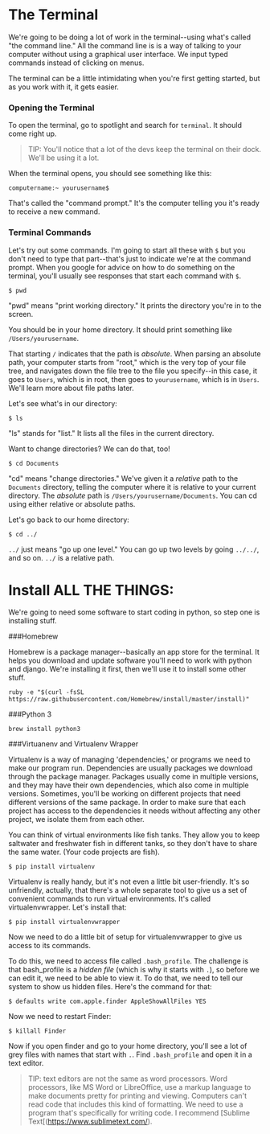 
# The Terminal

We're going to be doing a lot of work in the terminal--using what's called "the command line." All the command line is is a way of talking to your computer without using a graphical user interface. We input typed commands instead of clicking on menus.

The terminal can be a little intimidating when you're first getting started, but as you work with it, it gets easier.

### Opening the Terminal

To open the terminal, go to spotlight and search for `terminal`. It should come right up.

> TIP: You'll notice that a lot of the devs keep the terminal on their dock. We'll be using it a lot.

When the terminal opens, you should see something like this:

    computername:~ yourusername$

That's called the "command prompt." It's the computer telling you it's ready to receive a new command.

### Terminal Commands

Let's try out some commands. I'm going to start all these with `$` but you don't need to type that part--that's just to indicate we're at the command prompt. When you google for advice on how to do something on the terminal, you'll usually see responses that start each command with `$`.

    $ pwd

"pwd" means "print working directory." It prints the directory you're in to the screen.

You should be in your home directory. It should print something like `/Users/yourusername`.

That starting `/` indicates that the path is *absolute*. When parsing an absolute path, your computer starts from "root," which is the very top of your file tree, and navigates down the file tree to the file you specify--in this case, it goes to `Users`, which is in root, then goes to `yourusername`, which is in `Users`. We'll learn more about file paths later.

Let's see what's in our directory:

    $ ls
    
"ls" stands for "list." It lists all the files in the current directory.

Want to change directories? We can do that, too! 

    $ cd Documents
    
"cd" means "change directories." We've given it a *relative* path to the `Documents` directory, telling the computer where it is relative to your current directory. The *absolute* path is `/Users/yourusername/Documents`. You can cd using either relative or absolute paths.

Let's go back to our home directory:

    $ cd ../
    
`../` just means "go up one level." You can go up two levels by going `../../`, and so on. `../` is a relative path.

# Install ALL THE THINGS:

We're going to need some software to start coding in python, so step one is installing stuff.

###Homebrew

Homebrew is a package manager--basically an app store for the terminal. It helps you download and update software you'll need to work with python and django. We're installing it first, then we'll use it to install some other stuff.

`ruby -e "$(curl -fsSL https://raw.githubusercontent.com/Homebrew/install/master/install)"`

###Python 3

`brew install python3`

###Virtuanenv and Virtualenv Wrapper

Virtualenv is a way of managing 'dependencies,' or programs we need to make our program run. Dependencies are usually packages we download through the package manager. Packages usually come in multiple versions, and they may have their own dependencies, which also come in multiple versions. Sometimes, you'll be working on different projects that need different versions of the same package. In order to make sure that each project has access to the dependencies it needs without affecting any other project, we isolate them from each other.

You can think of virtual environments like fish tanks. They allow you to keep saltwater and freshwater fish in different tanks, so they don't have to share the same water. (Your code projects are fish).

    $ pip install virtualenv
    
Virtualenv is really handy, but it's not even a little bit user-friendly. It's so unfriendly, actually, that there's a whole separate tool to give us a set of convenient commands to run virtual environments. It's called virtualenvwrapper. Let's install that:

    $ pip install virtualenvwrapper
    
Now we need to do a little bit of setup for virtualenvwrapper to give us access to its commands.

To do this, we need to access  file called `.bash_profile`. The challenge is that bash_profile is a *hidden file* (which is why it starts with `.`), so before we can edit it, we need to be able to view it. To do that, we need to tell our system to show us hidden files. Here's the command for that:

    $ defaults write com.apple.finder AppleShowAllFiles YES
    
Now we need to restart Finder:

    $ killall Finder
    
Now if you open finder and go to your home directory, you'll see a lot of grey files with names that start with `.`. Find `.bash_profile` and open it in a text editor.

> TIP: text editors are not the same as word processors. Word processors, like MS Word or LibreOffice, use a markup language to make documents pretty for printing and viewing. Computers can't read code that includes this kind of formatting. We need to use a program that's specifically for writing code. I recommend [Sublime Text[(https://www.sublimetext.com/).
